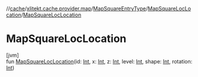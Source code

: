 //[cache](../../../../index.md)/[xlitekt.cache.provider.map](../../index.md)/[MapSquareEntryType](../index.md)/[MapSquareLocLocation](index.md)/[MapSquareLocLocation](-map-square-loc-location.md)

# MapSquareLocLocation

[jvm]\
fun [MapSquareLocLocation](-map-square-loc-location.md)(id: [Int](https://kotlinlang.org/api/latest/jvm/stdlib/kotlin/-int/index.html), x: [Int](https://kotlinlang.org/api/latest/jvm/stdlib/kotlin/-int/index.html), z: [Int](https://kotlinlang.org/api/latest/jvm/stdlib/kotlin/-int/index.html), level: [Int](https://kotlinlang.org/api/latest/jvm/stdlib/kotlin/-int/index.html), shape: [Int](https://kotlinlang.org/api/latest/jvm/stdlib/kotlin/-int/index.html), rotation: [Int](https://kotlinlang.org/api/latest/jvm/stdlib/kotlin/-int/index.html))
